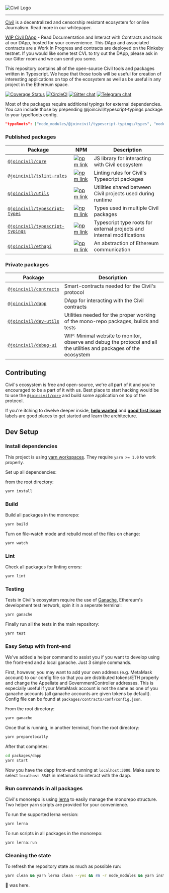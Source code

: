 ![Civil Logo](doc/civil_logo_white.png?raw=true)

---

[Civil](https://joincivil.com/) is a decentralized and censorship resistant ecosystem for online Journalism. Read more in our whitepaper.

[WIP Civil DApp](https://dapp.staging.cvl.pub/) - Read Documentation and Interact with Contracts and tools at our DApp, hosted for your convenience. This DApp and associated contracts are a Work In Progress and contracts are deployed on the Rinkeby testnet. If you would like some test CVL to try out the DApp, please ask in our Gitter room and we can send you some.

This repository contains all of the open-source Civil tools and packages written in Typescript.
We hope that those tools will be useful for creation of interesting applications on top of the ecosystem as well as be useful in any project in the Ethereum space.

[![Coverage Status](https://coveralls.io/repos/github/joincivil/Civil/badge.svg)](https://coveralls.io/github/joincivil/Civil)
[![CircleCI](https://img.shields.io/circleci/project/github/joincivil/Civil.svg)](https://circleci.com/gh/joincivil/Civil/tree/master)
[![Gitter chat](https://badges.gitter.im/joincivil/Lobby.png)](https://gitter.im/joincivil/Lobby)
[![Telegram chat](https://img.shields.io/badge/chat-telegram-blue.svg)](https://t.me/join_civil)

Most of the packages require additional typings for external dependencies. You can include those by prepending @joincivil/typescript-typings package to your typeRoots config.

```json
"typeRoots": ["node_modules/@joincivil/typescript-typings/types", "node_modules/@types"],
```

### Published packages

| Package                                                         | NPM                                                                                                                                       | Description                                                            |
| --------------------------------------------------------------- | ----------------------------------------------------------------------------------------------------------------------------------------- | ---------------------------------------------------------------------- |
| [`@joincivil/core`][core-url]                                   | [![npm link](https://img.shields.io/badge/npm-core-blue.svg)](https://www.npmjs.com/package/@joincivil/core)                              | JS library for interacting with Civil ecosystem                        |
| [`@joincivil/tslint-rules`](/packages/tslint-rules)             | [![npm link](https://img.shields.io/badge/npm-tslint--rules-blue.svg)](https://www.npmjs.com/package/@joincivil/tslint-rules)             | Linting rules for Civil's Typescript packages                          |
| [`@joincivil/utils`](/packages/utils)                           | [![npm link](https://img.shields.io/badge/npm-utils-blue.svg)](https://www.npmjs.com/package/@joincivil/utils)                            | Utilities shared between Civil projects used during runtime            |
| [`@joincivil/typescript-types`](/packages/typescript-types)     | [![npm link](https://img.shields.io/badge/npm-typescript--types-blue.svg)](https://www.npmjs.com/package/@joincivil/typescript-types)     | Types used in multiple Civil packages                                  |
| [`@joincivil/typescript-typings`](/packages/typescript-typings) | [![npm link](https://img.shields.io/badge/npm-typescript--typings-blue.svg)](https://www.npmjs.com/package/@joincivil/typescript-typings) | Typescript type roots for external projects and internal modifications |
| [`@joincivil/ethapi`](/packages/ethapi)                         | [![npm link](https://img.shields.io/badge/npm-ethapi-blue.svg)](https://www.npmjs.com/package/@joincivil/ethapi)                          | An abstraction of Ethereum communication                               |

### Private packages

| Package                                       | Description                                                                                                         |
| --------------------------------------------- | ------------------------------------------------------------------------------------------------------------------- |
| [`@joincivil/contracts`](/packages/contracts) | Smart-contracts needed for the Civil's protocol                                                                     |
| [`@joincivil/dapp`](/packages/dapp)           | DApp for interacting with the Civil contracts                                                                       |
| [`@joincivil/dev-utils`](/packages/dev-utils) | Utilities needed for the proper working of the mono-repo packages, builds and tests                                 |
| [`@joincivil/debug-ui`](/packages/debug-ui)   | WIP: Minimal website to monitor, observe and debug the protocol and all the utilities and packages of the ecosystem |

## Contributing

Civil's ecosystem is free and open-source, we're all part of it and you're encouraged to be a part of it with us.
Best place to start hacking would be to use the [`@joincivil/core`][core-url] and build some application on top of the protocol.

If you're itching to dwelve deeper inside, [**help wanted**](https://github.com/joincivil/Civil/issues?q=is%3Aissue+is%3Aopen+label%3A%22help+wanted%22)
and [**good first issue**](https://github.com/joincivil/Civil/issues?q=is%3Aissue+is%3Aopen+label%3A%22good+first+issue%22) labels are good places to get started and learn the architecture.

## Dev Setup

### Install dependencies

This project is using [yarn workspaces](https://yarnpkg.com/lang/en/docs/workspaces/). They require `yarn >= 1.0` to work properly.

Set up all dependencies:

from the root directory:

```bash
yarn install
```

### Build

Build all packages in the monorepo:

```bash
yarn build
```

Turn on file-watch mode and rebuild most of the files on change:

```bash
yarn watch
```

### Lint

Check all packages for linting errors:

```bash
yarn lint
```

### Testing

Tests in Civil's ecosystem require the use of [Ganache](https://github.com/trufflesuite/ganache-cli), Ethereum's development test network, spin it in a seperate terminal:

```bash
yarn ganache
```

Finally run all the tests in the main repository:

```bash
yarn test
```

### Easy Setup with front-end

We've added a helper command to assist you if you want to develop using the front-end and a local ganache. Just 3 simple commands.

First, however, you may want to add your own address (e.g. MetaMask account) to our config file so that you are distributed tokens/ETH properly and change the Appellate and GovernmentController addresses. This is especially useful if your MetaMask account is not the same as one of you ganache accounts (all ganache accounts are given tokens by default). Config file can be found at `packages/contracts/conf/config.json`.

From the root directory:

```bash
yarn ganache
```

Once that is running, in another terminal, from the root directory:

```bash
yarn preparelocally
```

After that completes:

```bash
cd packages/dapp
yarn start
```

Now you have the dapp front-end running at `localhost:3000`. Make sure to select `localhost 8545` in metamask to interact with the dapp.

### Run commands in all packages

Civil's monorepo is using [lerna](https://github.com/lerna/lerna) to easily manage the monorepo structure. Two helper yarn scripts are provided for your convenience.

To run the supported lerna version:

```bash
yarn lerna
```

To run scripts in all packages in the monorepo:

```bash
yarn lerna:run
```

### Cleaning the state

To refresh the repository state as much as possible run:

```bash
yarn clean && yarn lerna clean --yes && rm -r node_modules && yarn install
```

🐙 was here.

[core-url]: /packages/core
